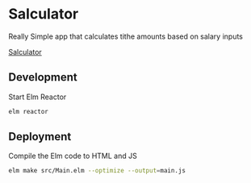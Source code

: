 # Salculator
Really Simple app that calculates tithe amounts based on salary inputs

[Salculator](https://ktscode.github.io/salculator)

## Development
Start Elm Reactor

```sh
elm reactor
```

## Deployment
Compile the Elm code to HTML and JS

```sh
elm make src/Main.elm --optimize --output=main.js
```
